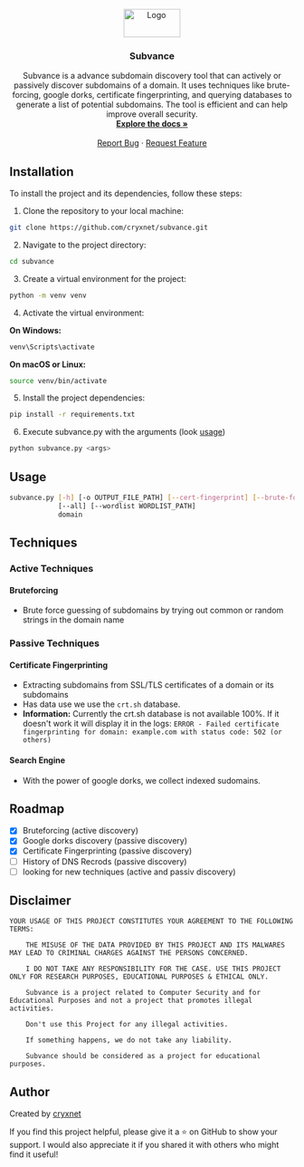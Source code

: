<br />
<div align="center">
  <a href="https://github.com/cryxnet/subvance">
    <img src="assets/subvance.png" alt="Logo" width="100" height="50">
  </a>

  <h3 align="center">Subvance</h3>

  <p align="center">
Subvance is a advance subdomain discovery tool that can actively or passively discover
subdomains of a domain. It uses techniques like brute-forcing, google dorks, certificate fingerprinting,
and querying databases to generate a list of potential subdomains.
The tool is efficient and can help improve overall security.
    <br />
    <a href="https://github.com/cryxnet/subvance"><strong>Explore the docs »</strong></a>
    <br />
    <br />
    <a href="https://github.com/cryxnet/subvance/issues">Report Bug</a>
    ·
    <a href="https://github.com/cryxnet/subvance/issues">Request Feature</a>
  </p>
</div>

## Installation

To install the project and its dependencies, follow these steps:

1. Clone the repository to your local machine:

```bash
git clone https://github.com/cryxnet/subvance.git
```

2. Navigate to the project directory:

```bash
cd subvance
```

3. Create a virtual environment for the project:

```bash
python -m venv venv
```

4. Activate the virtual environment:

**On Windows:**

```bash
venv\Scripts\activate
```

**On macOS or Linux:**

```bash
source venv/bin/activate
```

5. Install the project dependencies:

```bash
pip install -r requirements.txt
```

6. Execute subvance.py with the arguments (look [usage](#usage))

```bash
python subvance.py <args>
```

## Usage

```bash
subvance.py [-h] [-o OUTPUT_FILE_PATH] [--cert-fingerprint] [--brute-force] [--google-dorks] [--passive] [--active]
            [--all] [--wordlist WORDLIST_PATH]
            domain
```

## Techniques

### Active Techniques

#### Bruteforcing

- Brute force guessing of subdomains by trying out common or random strings in the domain name

### Passive Techniques

#### Certificate Fingerprinting

- Extracting subdomains from SSL/TLS certificates of a domain or its subdomains
- Has data use we use the `crt.sh` database.
- **Information:** Currently the crt.sh database is not available 100%. If it doesn't work it will display it in the logs: `ERROR - Failed certificate fingerprinting for domain: example.com with status code: 502 (or others)`

#### Search Engine

- With the power of google dorks, we collect indexed sudomains.

## Roadmap

- [x] Bruteforcing (active discovery)
- [x] Google dorks discovery (passive discovery)
- [x] Certificate Fingerprinting (passive discovery)
- [ ] History of DNS Recrods (passive discovery)
- [ ] looking for new techniques (active and passiv discovery)

## Disclaimer

```nothing
YOUR USAGE OF THIS PROJECT CONSTITUTES YOUR AGREEMENT TO THE FOLLOWING TERMS:

    THE MISUSE OF THE DATA PROVIDED BY THIS PROJECT AND ITS MALWARES MAY LEAD TO CRIMINAL CHARGES AGAINST THE PERSONS CONCERNED.

    I DO NOT TAKE ANY RESPONSIBILITY FOR THE CASE. USE THIS PROJECT ONLY FOR RESEARCH PURPOSES, EDUCATIONAL PURPOSES & ETHICAL ONLY.

    Subvance is a project related to Computer Security and for Educational Purposes and not a project that promotes illegal activities.

    Don't use this Project for any illegal activities.

    If something happens, we do not take any liability.

    Subvance should be considered as a project for educational purposes.
```

## Author

Created by [cryxnet](https://cryxnet.com/)

If you find this project helpful, please give it a ⭐️ on GitHub to show your support.
I would also appreciate it if you shared it with others who might find it useful!
